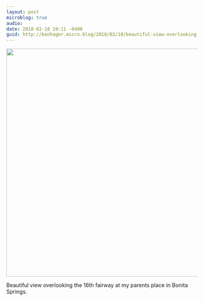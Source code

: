 ```yaml
---
layout: post
microblog: true
audio: 
date: 2018-02-18 19:11 -0400
guid: http://benhager.micro.blog/2018/02/18/beautiful-view-overlooking.html
---
```


<img src="http://hager.blog/uploads/2018/78e25439f4.jpg" width="600" height="600" style="height: auto;" class="sunlit_image" />

Beautiful view overlooking the 16th fairway at my parents place in Bonita Springs. 


